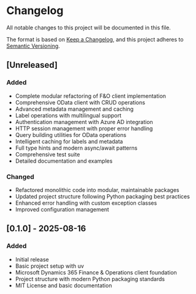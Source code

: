 # Changelog

All notable changes to this project will be documented in this file.

The format is based on [Keep a Changelog](https://keepachangelog.com/en/1.0.0/),
and this project adheres to [Semantic Versioning](https://semver.org/spec/v2.0.0.html).

## [Unreleased]

### Added
- Complete modular refactoring of F&O client implementation
- Comprehensive OData client with CRUD operations
- Advanced metadata management and caching
- Label operations with multilingual support
- Authentication management with Azure AD integration
- HTTP session management with proper error handling
- Query building utilities for OData operations
- Intelligent caching for labels and metadata
- Full type hints and modern async/await patterns
- Comprehensive test suite
- Detailed documentation and examples

### Changed
- Refactored monolithic code into modular, maintainable packages
- Updated project structure following Python packaging best practices
- Enhanced error handling with custom exception classes
- Improved configuration management

## [0.1.0] - 2025-08-16

### Added
- Initial release
- Basic project setup with uv
- Microsoft Dynamics 365 Finance & Operations client foundation
- Project structure with modern Python packaging standards
- MIT License and basic documentation